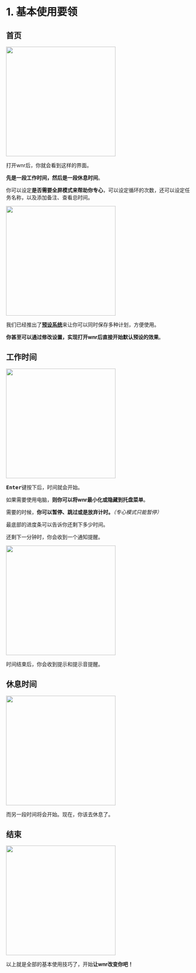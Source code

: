 # 1. 基本使用要领

## 首页

<img src="https://i.loli.net/2020/01/24/OAQVsKqj3BveSLF.png" width="300px" height="300px" />

打开wnr后，你就会看到这样的界面。

**先是一段工作时间，然后是一段休息时间**。

你可以设定**是否需要全屏模式来帮助你专心**，可以设定循环的次数，还可以设定任务名称，以及添加备注、查看总时间。

<img src="https://i.loli.net/2020/01/24/4YuoCz7iFPkSOhc.png" width="300px" height="300px" /><br />

我们已经推出了[**预设系统**](./../settings/2-predefined-tasks-settings.md)来让你可以同时保存多种计划，方便使用。

**你甚至可以通过修改设置，实现打开wnr后直接开始默认预设的效果**。

## 工作时间

<img src="https://i.loli.net/2020/01/24/EWZHsJd6URNw45z.png" width="300px" height="300px" /><br />

<b><kbd>Enter</kbd></b>键按下后，时间就会开始。

如果需要使用电脑，**则你可以将wnr最小化或隐藏到托盘菜单**。

需要的时候，**你可以暂停、跳过或是放弃计时。***（专心模式只能暂停）*

最底部的进度条可以告诉你还剩下多少时间。

还剩下一分钟时，你会收到一个通知提醒。

<img src="https://i.loli.net/2020/01/24/NlDh3i9MKCVrYGU.png" width="300px" height="300px" /><br />

时间结束后，你会收到提示和提示音提醒。

## 休息时间

<img src="https://i.loli.net/2020/01/24/lbAXnHIDUMgB9CZ.png" width="300px" height="300px" /><br />

而另一段时间将会开始。现在，你该去休息了。

## 结束

<img src="https://i.loli.net/2020/01/24/OfzoNYnQySVp6ev.png" width="300px" height="300px" /><br />

以上就是全部的基本使用技巧了，开始**让wnr改变你吧！**
